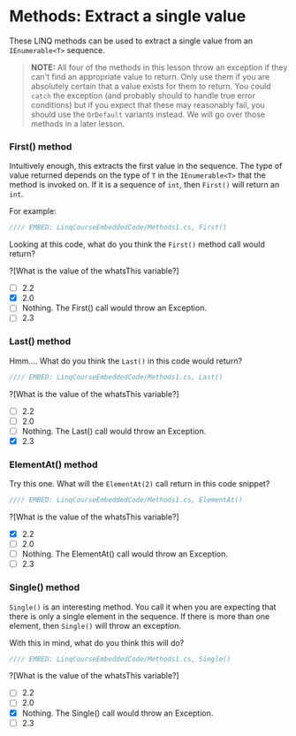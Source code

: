 # Methods: Extract a single value

These LINQ methods can be used to extract a single value from an `IEnumerable<T>` sequence. 

> **NOTE:** All four of the methods in this lesson throw an exception if they can't find an appropriate value to return. Only use them if you are absolutely certain that a value exists for them to return. You could `catch` the exception (and probably should to handle true error conditions) but if you expect that these may reasonably fail, you should use the `OrDefault` variants instead. We will go over those methods in a later lesson.

### First() method
Intuitively enough, this extracts the first value in the sequence. The type of value returned depends on the type of `T` in the `IEnumerable<T>` that the method is invoked on. If it is a sequence of `int`, then `First()` will return an `int`.

For example:

```csharp
//// EMBED: LinqCourseEmbeddedCode/Methods1.cs, First()
```

Looking at this code, what do you think the `First()` method call would return?

?[What is the value of the whatsThis variable?]
 - [ ] 2.2
 - [x] 2.0
 - [ ] Nothing. The First() call would throw an Exception.
 - [ ] 2.3

### Last() method
Hmm.... What do you think the `Last()` in this code would return?

```csharp
//// EMBED: LinqCourseEmbeddedCode/Methods1.cs, Last()
```

?[What is the value of the whatsThis variable?]
 - [ ] 2.2
 - [ ] 2.0
 - [ ] Nothing. The Last() call would throw an Exception.
 - [x] 2.3

### ElementAt() method
Try this one. What will the `ElementAt(2)` call return in this code snippet?

```csharp
//// EMBED: LinqCourseEmbeddedCode/Methods1.cs, ElementAt()
```

?[What is the value of the whatsThis variable?]
 - [x] 2.2
 - [ ] 2.0
 - [ ] Nothing. The ElementAt() call would throw an Exception.
 - [ ] 2.3

### Single() method
`Single()` is an interesting method. You call it when you are expecting that there is only a single element in the sequence. If there is more than one element, then `Single()` will throw an exception.

With this in mind, what do you think this will do?

```csharp
//// EMBED: LinqCourseEmbeddedCode/Methods1.cs, Single()
```

?[What is the value of the whatsThis variable?]
 - [ ] 2.2
 - [ ] 2.0
 - [x] Nothing. The Single() call would throw an Exception.
 - [ ] 2.3